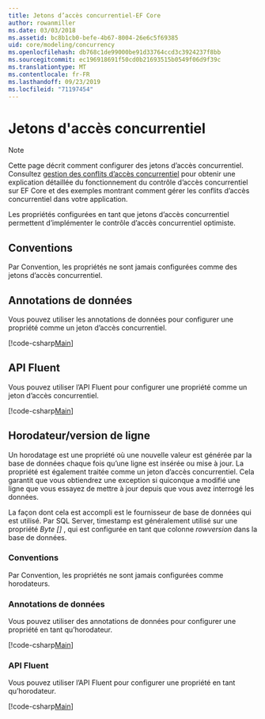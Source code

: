 ```yaml
---
title: Jetons d’accès concurrentiel-EF Core
author: rowanmiller
ms.date: 03/03/2018
ms.assetid: bc8b1cb0-befe-4b67-8004-26e6c5f69385
uid: core/modeling/concurrency
ms.openlocfilehash: db768c1de99000be91d33764ccd3c3924237f8bb
ms.sourcegitcommit: ec196918691f50cd0b21693515b0549f06d9f39c
ms.translationtype: MT
ms.contentlocale: fr-FR
ms.lasthandoff: 09/23/2019
ms.locfileid: "71197454"
---
```

# <a name="concurrency-tokens"></a>Jetons d'accès concurrentiel

> [!NOTE]
> Cette page décrit comment configurer des jetons d’accès concurrentiel. Consultez [gestion des conflits d’accès concurrentiel](../saving/concurrency.md) pour obtenir une explication détaillée du fonctionnement du contrôle d’accès concurrentiel sur EF Core et des exemples montrant comment gérer les conflits d’accès concurrentiel dans votre application.

Les propriétés configurées en tant que jetons d’accès concurrentiel permettent d’implémenter le contrôle d’accès concurrentiel optimiste.

## <a name="conventions"></a>Conventions

Par Convention, les propriétés ne sont jamais configurées comme des jetons d’accès concurrentiel.

## <a name="data-annotations"></a>Annotations de données

Vous pouvez utiliser les annotations de données pour configurer une propriété comme un jeton d’accès concurrentiel.

[!code-csharp[Main](../../../samples/core/Modeling/DataAnnotations/Concurrency.cs#ConfigureConcurrencyAnnotations)]

## <a name="fluent-api"></a>API Fluent

Vous pouvez utiliser l’API Fluent pour configurer une propriété comme un jeton d’accès concurrentiel.

[!code-csharp[Main](../../../samples/core/Modeling/FluentAPI/Concurrency.cs#ConfigureConcurrencyFluent)]

## <a name="timestamprow-version"></a>Horodateur/version de ligne

Un horodatage est une propriété où une nouvelle valeur est générée par la base de données chaque fois qu’une ligne est insérée ou mise à jour. La propriété est également traitée comme un jeton d’accès concurrentiel. Cela garantit que vous obtiendrez une exception si quiconque a modifié une ligne que vous essayez de mettre à jour depuis que vous avez interrogé les données.

La façon dont cela est accompli est le fournisseur de base de données qui est utilisé. Par SQL Server, timestamp est généralement utilisé sur une propriété *Byte []* , qui est configurée en tant que colonne *rowversion* dans la base de données.

### <a name="conventions"></a>Conventions

Par Convention, les propriétés ne sont jamais configurées comme horodateurs.

### <a name="data-annotations"></a>Annotations de données

Vous pouvez utiliser des annotations de données pour configurer une propriété en tant qu’horodateur.

[!code-csharp[Main](../../../samples/core/Modeling/DataAnnotations/Timestamp.cs#ConfigureTimestampAnnotations)]

### <a name="fluent-api"></a>API Fluent

Vous pouvez utiliser l’API Fluent pour configurer une propriété en tant qu’horodateur.

[!code-csharp[Main](../../../samples/core/Modeling/FluentAPI/Timestamp.cs#ConfigureTimestampFluent)]
